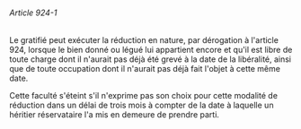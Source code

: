 ###### Article 924-1

Le gratifié peut exécuter la réduction en nature, par dérogation à l'article 924, lorsque le bien donné ou légué lui appartient encore et qu'il est libre de toute charge dont il n'aurait pas déjà été grevé à la date de la libéralité, ainsi que de toute occupation dont il n'aurait pas déjà fait l'objet à cette même date.

Cette faculté s'éteint s'il n'exprime pas son choix pour cette modalité de réduction dans un délai de trois mois à compter de la date à laquelle un héritier réservataire l'a mis en demeure de prendre parti.

